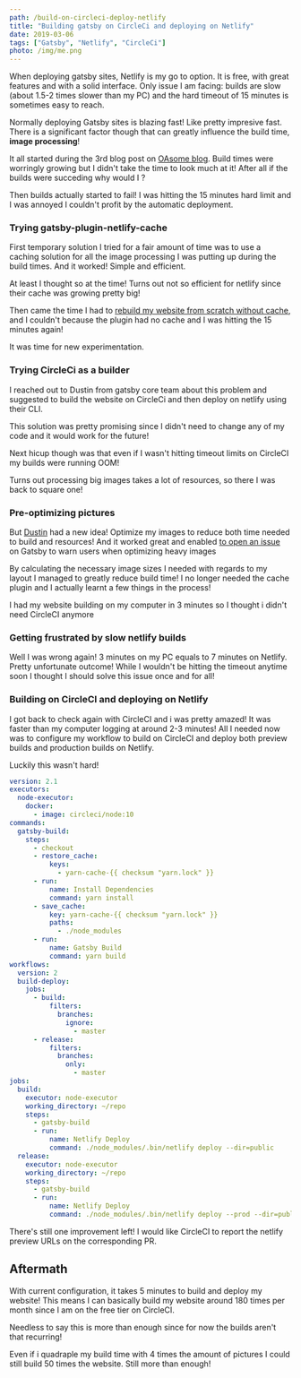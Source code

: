```yaml
---
path: /build-on-circleci-deploy-netlify
title: "Building gatsby on CircleCi and deploying on Netlify"
date: 2019-03-06
tags: ["Gatsby", "Netlify", "CircleCi"]
photo: /img/me.png
---
```


When deploying gatsby sites, Netlify is my go to option. It is free, with great features and with a solid interface.
Only issue I am facing: builds are slow (about 1.5-2 times slower than my PC) and the hard timeout of 15 minutes is sometimes easy to reach.

Normally deploying Gatsby sites is blazing fast! Like pretty impresive fast. There is a significant factor though that can greatly influence the build time, **image processing**!

It all started during the 3rd blog post on [OAsome blog](https://oasome.blog). Build times were worringly growing but I didn't take the time to look much at it! After all if the builds were succeding why would I ?

Then builds actually started to fail! I was hitting the 15 minutes hard limit and I was annoyed I couldn't profit by the automatic deployment.

### Trying gatsby-plugin-netlify-cache

First temporary solution I tried for a fair amount of time was to use a caching solution for all the image processing I was putting up during the build times. And it worked! Simple and efficient.

At least I thought so at the time! Turns out not so efficient for netlify since their cache was growing pretty big!

Then came the time I had to [rebuild my website from scratch without cache](/migrate-from-mui-to-grommet), and I couldn't because the plugin had no cache and I was hitting the 15 minutes again!

It was time for new experimentation.

### Trying CircleCi as a builder

I reached out to Dustin from gatsby core team about this problem and suggested to build the website on CircleCi and then deploy on netlify using their CLI.

This solution was pretty promising since I didn't need to change any of my code and it would work for the future!

Next hicup though was that even if I wasn't hitting timeout limits on CircleCI my builds were running OOM!

Turns out processing big images takes a lot of resources, so there I was back to square one!

### Pre-optimizing pictures

But [Dustin](https://twitter.com/oorestisime/status/1096433363261579264) had a new idea! Optimize my images to reduce both time needed to build and resources! And it worked great and enabled [to open an issue](https://github.com/gatsbyjs/gatsby/issues/11798) on Gatsby to warn users when optimizing heavy images

By calculating the necessary image sizes I needed with regards to my layout I managed to greatly reduce build time! I no longer needed the cache plugin and I actually learnt a few things in the process!

I had my website building on my computer in 3 minutes so I thought i didn't need CircleCI anymore

### Getting frustrated by slow netlify builds

Well I was wrong again! 3 minutes on my PC equals to 7 minutes on Netlify. Pretty unfortunate outcome! While I wouldn't be hitting the timeout anytime soon I thought I should solve this issue once and for all!

### Building on CircleCI and deploying on Netlify

I got back to check again with CircleCI and i was pretty amazed! It was faster than my computer logging at around 2-3 minutes! All I needed now was to configure my workflow to build on CircleCI and deploy both preview builds and production builds on Netlify.

Luckily this wasn't hard!

```yaml
version: 2.1
executors:
  node-executor:
    docker:
      - image: circleci/node:10
commands:
  gatsby-build:
    steps:
      - checkout
      - restore_cache:
          keys:
            - yarn-cache-{{ checksum "yarn.lock" }}
      - run:
          name: Install Dependencies
          command: yarn install
      - save_cache:
          key: yarn-cache-{{ checksum "yarn.lock" }}
          paths:
            - ./node_modules
      - run:
          name: Gatsby Build
          command: yarn build
workflows:
  version: 2
  build-deploy:
    jobs:
      - build:
          filters:
            branches:
              ignore:
                - master
      - release:
          filters:
            branches:
              only:
                - master
jobs:
  build:
    executor: node-executor
    working_directory: ~/repo
    steps:
      - gatsby-build
      - run:
          name: Netlify Deploy
          command: ./node_modules/.bin/netlify deploy --dir=public
  release:
    executor: node-executor
    working_directory: ~/repo
    steps:
      - gatsby-build
      - run:
          name: Netlify Deploy
          command: ./node_modules/.bin/netlify deploy --prod --dir=public
```

There's still one improvement left! I would like CircleCI to report the netlify preview URLs on the corresponding PR.

## Aftermath

With current configuration, it takes 5 minutes to build and deploy my website! This means I can basically build my website around 180 times per month since I am on the free tier on CircleCI.

Needless to say this is more than enough since for now the builds aren't that recurring!

Even if i quadraple my build time with 4 times the amount of pictures I could still build 50 times the website. Still more than enough!
